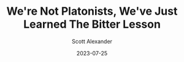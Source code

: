 ---
layout: podcast
title: "We're Not Platonists, We've Just Learned The Bitter Lesson"
author: Scott Alexander
description: https://astralcodexten.substack.com/p/were-not-platonists-weve-just-learned
date: 2023-07-25
length: 3499054
duration: 875
guid: were-not-platonists-weve-just-learned
---